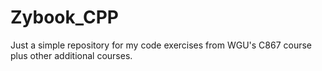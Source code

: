 # Zybook_CPP
Just a simple repository for my code exercises from WGU's C867 course plus other additional courses.

